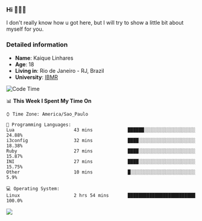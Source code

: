 ### Hi 🙋🏽‍♂️

I don't really know how u got here, but I will try to show a little bit about myself for you.

### Detailed information

* **Name**: Kaique Linhares
* **Age**: 18
* **Living in**: Rio  de Janeiro - RJ, Brazil
* **University**: [IBMR](https://www.ibmr.br/)

<!--START_SECTION:waka-->
![Code Time](http://img.shields.io/badge/Code%20Time-323%20hrs%2026%20mins-blue)

📊 **This Week I Spent My Time On** 

```text
⌚︎ Time Zone: America/Sao_Paulo

💬 Programming Languages: 
Lua                      43 mins             ██████░░░░░░░░░░░░░░░░░░░   24.88% 
i3config                 32 mins             ████░░░░░░░░░░░░░░░░░░░░░   18.38% 
Ruby                     27 mins             ████░░░░░░░░░░░░░░░░░░░░░   15.87% 
INI                      27 mins             ████░░░░░░░░░░░░░░░░░░░░░   15.75% 
Other                    10 mins             █░░░░░░░░░░░░░░░░░░░░░░░░   5.9%

💻 Operating System: 
Linux                    2 hrs 54 mins       █████████████████████████   100.0%

```


<!--END_SECTION:waka-->

<a href="https://www.linkedin.com/in/kaique-linhares-25a840208/"  target="_blank"><img src="https://img.shields.io/badge/-LinkedIn-%230077B5?style=for-the-badge&logo=linkedin&logoColor=white" target="_blank"></a>

